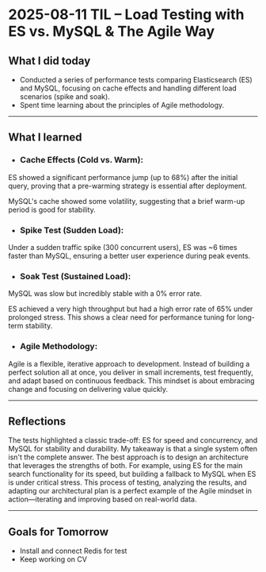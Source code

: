 # 2025-08-11 TIL – Load Testing with ES vs. MySQL & The Agile Way

## What I did today
- Conducted a series of performance tests comparing Elasticsearch (ES) and MySQL, focusing on cache effects and handling different load scenarios (spike and soak).
- Spent time learning about the principles of Agile methodology.

---

## What I learned
- ### Cache Effects (Cold vs. Warm):

ES showed a significant performance jump (up to 68%) after the initial query, proving that a pre-warming strategy is essential after deployment.

MySQL's cache showed some volatility, suggesting that a brief warm-up period is good for stability.

- ### Spike Test (Sudden Load):

Under a sudden traffic spike (300 concurrent users), ES was ~6 times faster than MySQL, ensuring a better user experience during peak events.

- ### Soak Test (Sustained Load):

MySQL was slow but incredibly stable with a 0% error rate.

ES achieved a very high throughput but had a high error rate of 65% under prolonged stress. This shows a clear need for performance tuning for long-term stability.

- ### Agile Methodology:

Agile is a flexible, iterative approach to development. 
Instead of building a perfect solution all at once, you deliver in small increments, test frequently, and adapt based on continuous feedback. 
This mindset is about embracing change and focusing on delivering value quickly.

---

## Reflections
The tests highlighted a classic trade-off: ES for speed and concurrency, and MySQL for stability and durability. My takeaway is that a single system often isn't the complete answer. The best approach is to design an architecture that leverages the strengths of both. 
For example, using ES for the main search functionality for its speed, but building a fallback to MySQL when ES is under critical stress. 
This process of testing, analyzing the results, and adapting our architectural plan is a perfect example of the Agile mindset in action—iterating and improving based on real-world data.

---

## Goals for Tomorrow

- Install and connect Redis for test
- Keep working on CV
